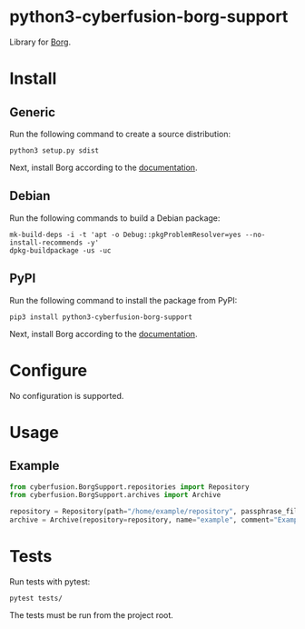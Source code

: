 # python3-cyberfusion-borg-support

Library for [Borg](https://www.borgbackup.org/).

# Install

## Generic

Run the following command to create a source distribution:

    python3 setup.py sdist

Next, install Borg according to the [documentation](https://borgbackup.readthedocs.io/en/stable/installation.html#distribution-package).

## Debian

Run the following commands to build a Debian package:

    mk-build-deps -i -t 'apt -o Debug::pkgProblemResolver=yes --no-install-recommends -y'
    dpkg-buildpackage -us -uc

## PyPI

Run the following command to install the package from PyPI:

    pip3 install python3-cyberfusion-borg-support

Next, install Borg according to the [documentation](https://borgbackup.readthedocs.io/en/stable/installation.html#distribution-package).

# Configure

No configuration is supported.

# Usage

## Example

```python
from cyberfusion.BorgSupport.repositories import Repository
from cyberfusion.BorgSupport.archives import Archive

repository = Repository(path="/home/example/repository", passphrase_file="/home/example/.passphrase.txt", identity_file_path="/home/example/.ssh/id_rsa", create_if_not_exists=True)
archive = Archive(repository=repository, name="example", comment="Example", working_directory=os.path.sep, remove_paths_if_file=True)
```

# Tests

Run tests with pytest:

    pytest tests/

The tests must be run from the project root.
